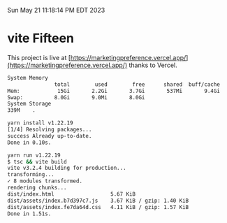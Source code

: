 Sun May 21 11:18:14 PM EDT 2023

# vite Fifteen


This project is live at [https://marketingpreference.vercel.app/](https://marketingpreference.vercel.app/) thanks to Vercel.

```bash
System Memory
               total        used        free      shared  buff/cache   available
Mem:            15Gi       2.2Gi       3.7Gi       537Mi       9.4Gi        12Gi
Swap:          8.0Gi       9.0Mi       8.0Gi
System Storage
339M	.
```
```bash
yarn install v1.22.19
[1/4] Resolving packages...
success Already up-to-date.
Done in 0.10s.
```
```bash
yarn run v1.22.19
$ tsc && vite build
vite v3.2.4 building for production...
transforming...
✓ 8 modules transformed.
rendering chunks...
dist/index.html                  5.67 KiB
dist/assets/index.b7d397c7.js    3.67 KiB / gzip: 1.40 KiB
dist/assets/index.fe7da64d.css   4.11 KiB / gzip: 1.57 KiB
Done in 1.51s.
```
